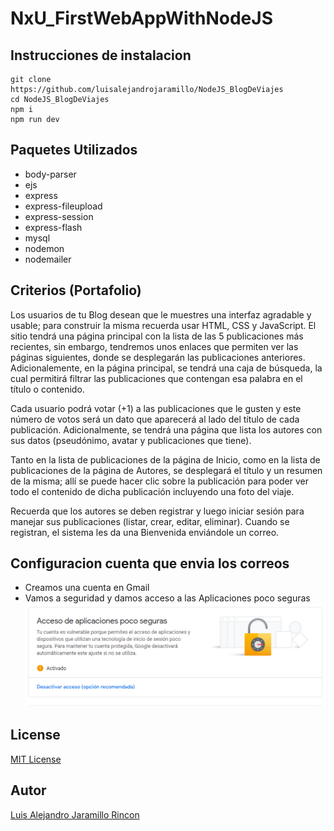 # NxU_FirstWebAppWithNodeJS

## Instrucciones de instalacion
```
git clone https://github.com/luisalejandrojaramillo/NodeJS_BlogDeViajes
cd NodeJS_BlogDeViajes
npm i
npm run dev 
```

## Paquetes Utilizados
* body-parser
* ejs
* express
* express-fileupload
* express-session
* express-flash
* mysql
* nodemon
* nodemailer

## Criterios (Portafolio)

Los usuarios de tu Blog desean que le muestres una interfaz agradable y usable; para construir la misma recuerda usar HTML, CSS y JavaScript. El sitio tendrá una página principal con la lista de las 5 publicaciones más recientes, sin embargo, tendremos unos enlaces que permiten ver las páginas siguientes, donde se desplegarán las publicaciones anteriores. Adicionalemente, en la página principal, se tendrá una caja de búsqueda, la cual permitirá filtrar las publicaciones que contengan esa palabra en el título o contenido.

Cada usuario podrá votar (+1) a las publicaciones que le gusten y este número de votos será un dato que aparecerá al lado del título de cada publicación. Adicionalmente, se tendrá una página que lista los autores con sus datos (pseudónimo, avatar y publicaciones que tiene).

Tanto en la lista de publicaciones de la página de Inicio, como en la lista de  publicaciones de la página de Autores, se desplegará el título y un resumen de la misma; allí se puede hacer clic sobre la publicación para poder ver todo el contenido de dicha publicación incluyendo una foto del viaje.

Recuerda que los autores se deben registrar y luego iniciar sesión para manejar sus publicaciones (listar, crear, editar, eliminar). Cuando se registran, el sistema les da una Bienvenida enviándole un correo.

## Configuracion cuenta que envia los correos
* Creamos una cuenta en Gmail
* Vamos a seguridad y damos acceso a las Aplicaciones poco seguras
![Google Security](/img/googleacc.PNG)

## License
[MIT License](/LICENSE)

## Autor
[Luis Alejandro Jaramillo Rincon](https://github.com/luisalejandrojaramillo)
